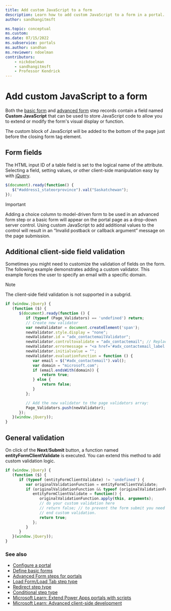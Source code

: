 ```yaml
---
title: Add custom JavaScript to a form
description: Learn how to add custom JavaScript to a form in a portal.
author: sandhangitmsft

ms.topic: conceptual
ms.custom: 
ms.date: 07/15/2022
ms.subservice: portals
ms.author: sandhan
ms.reviewer: ndoelman
contributors:
    - nickdoelman
    - sandhangitmsft
    - Professor Kendrick
---
```


# Add custom JavaScript to a form

Both the [basic form](entity-forms.md) and [advanced form](web-form-properties.md) step records contain a field named **Custom JavaScript** that can be used to store JavaScript code to allow you to extend or modify the form's visual display or function.

The custom block of JavaScript will be added to the bottom of the page just before the closing form tag element.

## Form fields

The HTML input ID of a table field is set to the logical name of the attribute. Selecting a field, setting values, or other client-side manipulation easy by with [jQuery](https://jquery.com/).  

```JavaScript
$(document).ready(function() {
   $("#address1_stateorprovince").val("Saskatchewan");
});
```

> [!Important]
> Adding a choice column to model-driven form to be used in an advanced form step or a basic form will appear on the portal page as a drop-down server control. Using custom JavaScript to add additional values to the control will result in an “Invalid postback or callback argument” message on the page submission.

## Additional client-side field validation
Sometimes you might need to customize the validation of fields on the form. The following example demonstrates adding a custom validator. This example forces the user to specify an email with a specific domain.

> [!NOTE]
> The client-side field validation is not supported in a subgrid.

```JavaScript
if (window.jQuery) {
   (function ($) {
      $(document).ready(function () {
         if (typeof (Page_Validators) == 'undefined') return;
         // Create new validator
         var newValidator = document.createElement('span');
         newValidator.style.display = "none";
         newValidator.id = "adx_contactemailValidator";
         newValidator.controltovalidate = "adx_contactemail"; // Replace with the logical name of the form field
         newValidator.errormessage = "<a href='#adx_contactemail_label' referencecontrolid='adx_contactemail' onclick='javascript:scrollToAndFocus(\"adx_contactemail_label\",\"adx_contactemail\");return false;'>Email has to end with Microsoft domain.</a>";
         newValidator.initialvalue = "";
         newValidator.evaluationfunction = function () {
            var email = $("#adx_contactemail").val();
            var domain = "microsoft.com";
            if (email.endsWith(domain)) {
                return true;
            } else {
                return false;
            }
         };

         // Add the new validator to the page validators array:
         Page_Validators.push(newValidator);
      });
   }(window.jQuery));
}

```

## General validation

On click of the **Next**/**Submit** button, a function named **entityFormClientValidate** is executed. You can extend this method to add custom validation logic.

```JavaScript
if (window.jQuery) {
   (function ($) {
      if (typeof (entityFormClientValidate) != 'undefined') {
         var originalValidationFunction = entityFormClientValidate;
         if (originalValidationFunction && typeof (originalValidationFunction) == "function") {
            entityFormClientValidate = function() {
               originalValidationFunction.apply(this, arguments);
               // do your custom validation here
               // return false; // to prevent the form submit you need to return false
               // end custom validation.
               return true;
            };
         }
      }
   }(window.jQuery));
}
```

### See also

- [Configure a portal](configure-portal.md)  
- [Define basic forms](entity-forms.md)  
- [Advanced Form steps for portals](web-form-steps.md)  
- [Load Form/Load Tab step type](load-form-step.md)  
- [Redirect step type](add-redirect-step.md)  
- [Conditional step type](add-conditional-step.md)
- [Microsoft Learn: Extend Power Apps portals with scripts](/learn/modules/extend-power-app-portals/3-portal-javascript)
- [Microsoft Learn: Advanced client-side development](/learn/modules/extend-power-app-portals/5-advanced-portal-development)

